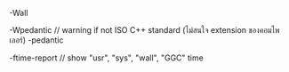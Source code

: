 -Wall

-Wpedantic	// warning if not ISO C++ standard (ไม่สนใจ extension ของคอมไพเลอร์)
-pedantic

-ftime-report	// show "usr", "sys", "wall", "GGC" time